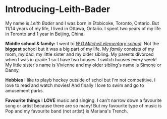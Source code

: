 # Introducing-Leith-Bader

My name is _Leith Bader_ and I was born in Etobicoke, Toronto, Ontario. But 11/14 years of my life, I lived in Ottawa, Ontario. I spent two years of my life in Toronto and 1 year in Beijing, China. 

**Middle school & family:**
I went to [_W.O.Mitchell elementary school_](https://womitchelles.ocdsb.ca/Pages/home.aspx). Not the **biggest** school but it was a big part of my life. My _family_ consists of my mom, my dad, my little sister and my older sibling. My parents divorced when I was in grade 1 so I have two houses. I switch houses every week! My little sister's name is Vivienne and my older sibling's name is Simone or Danny.

**Hobbies**
I like to playb hockey outside of schol but I'm not competitive. I love to read and watch movies! And finally I love to swim and go to amusement parks.

**Favourite things**
I **LOVE** music and singing. I can't narrow down a favourite song or artist because there are so many! But my favourite type of music is Pop and my favourite band (not artist} is Mariana's Trench.
